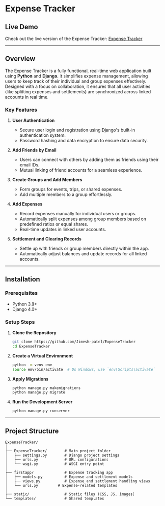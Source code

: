 # Expense Tracker

## Live Demo
Check out the live version of the Expense Tracker: [Expense Tracker](https://jimesh.pythonanywhere.com/)

---

## Overview
The Expense Tracker is a fully functional, real-time web application built using **Python** and **Django**. It simplifies expense management, allowing users to keep track of their individual and group expenses effectively. Designed with a focus on collaboration, it ensures that all user activities (like splitting expenses and settlements) are synchronized across linked accounts in real time.

### Key Features

1. **User Authentication**
   - Secure user login and registration using Django's built-in authentication system.
   - Password hashing and data encryption to ensure data security.

2. **Add Friends by Email**
   - Users can connect with others by adding them as friends using their email IDs.
   - Mutual linking of friend accounts for a seamless experience.

3. **Create Groups and Add Members**
   - Form groups for events, trips, or shared expenses.
   - Add multiple members to a group effortlessly.

4. **Add Expenses**
   - Record expenses manually for individual users or groups.
   - Automatically split expenses among group members based on predefined ratios or equal shares.
   - Real-time updates in linked user accounts.

5. **Settlement and Clearing Records**
   - Settle up with friends or group members directly within the app.
   - Automatically adjust balances and update records for all linked accounts.


---

## Installation

### Prerequisites
- Python 3.8+
- Django 4.0+

### Setup Steps
1. **Clone the Repository**
   ```bash
   git clone https://github.com/Jimesh-patel/ExpenseTracker
   cd ExpenseTracker
   ```

2. **Create a Virtual Environment**
   ```bash
   python -m venv env
   source env/bin/activate  # On Windows, use `env\Scripts\activate`
   ```

3. **Apply Migrations**
   ```bash
   python manage.py makemigrations
   python manage.py migrate
   ```

4. **Run the Development Server**
   ```bash
   python manage.py runserver
   ```
 

---

## Project Structure
```
ExpenseTracker/
│
├── ExpenseTracker/        # Main project folder
│   ├── settings.py        # Django project settings
│   ├── urls.py            # URL configurations
│   └── wsgi.py            # WSGI entry point
│
├── firstapp/              # Expense tracking app
│   ├── models.py          # Expense and settlement models
│   ├── views.py           # Expense and settlement handling views
│   └── urls.py         # Expense-related templates
│
├── static/                # Static files (CSS, JS, images)
└── templates/             # Shared templates
```
